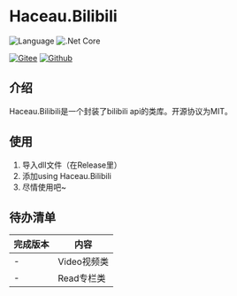 Haceau.Bilibili
===========
![Language](https://img.shields.io/badge/Language-C%23-blue.svg?style=flat-square) ![.Net Core](https://img.shields.io/badge/.Net&nbsp;Core-3.1-blue.svg?style=flat-square)

[![Gitee](https://img.shields.io/badge/Gitee-辰落火辉Haceau-red.svg?style=flat-square)](https://gitee.com/haceau/Haceau.-Bilibili) [![Github](https://img.shields.io/badge/Github-HaceauZoac-blue.svg?style=flat-square)](https://github.com/Haceau-Zoac/Haceau.Bilibili)

介绍
---
Haceau.Bilibili是一个封装了bilibili api的类库。开源协议为MIT。

使用
---
1. 导入dll文件（在Release里）
2. 添加using Haceau.Bilibili
3. 尽情使用吧~

待办清单
---
|完成版本|内容|
|---|---|
|-|Video视频类|
|-|Read专栏类|